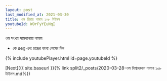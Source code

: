 ```yaml
---
layout: post
last_modified_at: 2021-03-30
title: ওম স্থিরায় নামায ১০৮ টাইমস
youtubeId: WOrFyYEuNqI
---
```

 
 
 ওম সংখ্যা সামপানায়া নামায  
 
 -  কে seতু এবং চন্দ্রের ভাগ্য শেষের দিন 
 
  
 
  
 
 
 
 
 
 


{% include youtubePlayer.html id=page.youtubeId %}
 
[Next]({{ site.baseurl }}{% link  split2/_posts/2020-03-28-ওম বিশ্বাধরুমে নামায ১০৮ টাইমস.md%})
 
